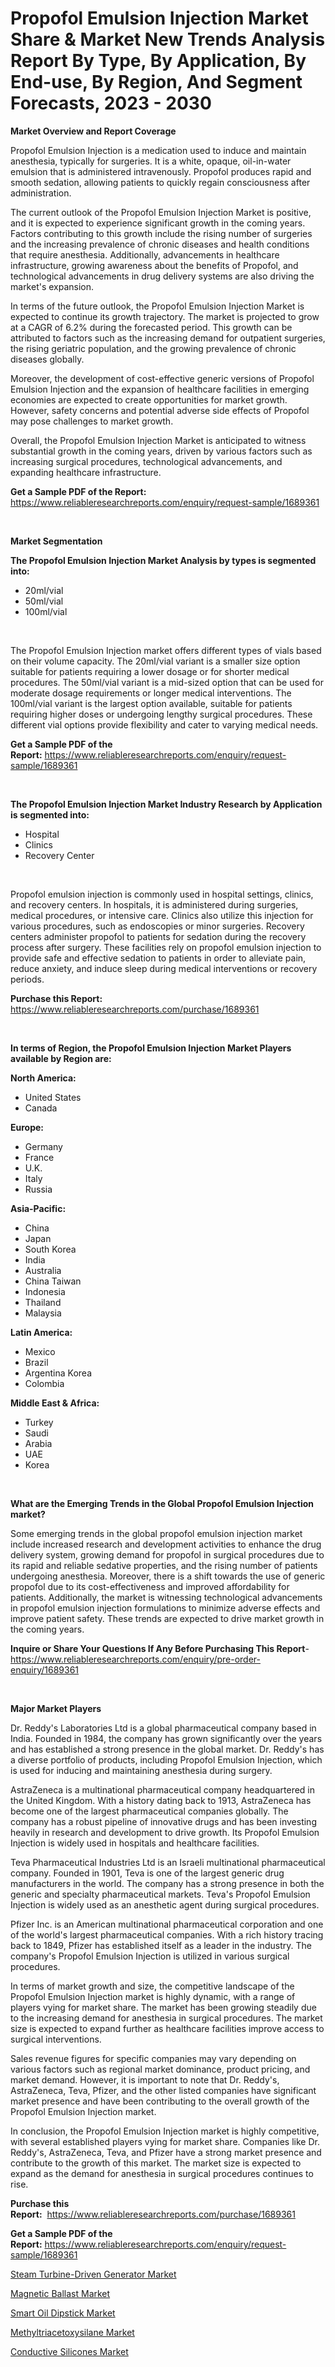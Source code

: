 <p><h1>Propofol Emulsion Injection Market Share & Market New Trends Analysis Report By Type, By Application, By End-use, By Region, And Segment Forecasts, 2023 - 2030</h1></p><p><strong>Market Overview and Report Coverage</strong></p>
<p><p>Propofol Emulsion Injection is a medication used to induce and maintain anesthesia, typically for surgeries. It is a white, opaque, oil-in-water emulsion that is administered intravenously. Propofol produces rapid and smooth sedation, allowing patients to quickly regain consciousness after administration.</p><p>The current outlook of the Propofol Emulsion Injection Market is positive, and it is expected to experience significant growth in the coming years. Factors contributing to this growth include the rising number of surgeries and the increasing prevalence of chronic diseases and health conditions that require anesthesia. Additionally, advancements in healthcare infrastructure, growing awareness about the benefits of Propofol, and technological advancements in drug delivery systems are also driving the market's expansion.</p><p>In terms of the future outlook, the Propofol Emulsion Injection Market is expected to continue its growth trajectory. The market is projected to grow at a CAGR of 6.2% during the forecasted period. This growth can be attributed to factors such as the increasing demand for outpatient surgeries, the rising geriatric population, and the growing prevalence of chronic diseases globally.</p><p>Moreover, the development of cost-effective generic versions of Propofol Emulsion Injection and the expansion of healthcare facilities in emerging economies are expected to create opportunities for market growth. However, safety concerns and potential adverse side effects of Propofol may pose challenges to market growth.</p><p>Overall, the Propofol Emulsion Injection Market is anticipated to witness substantial growth in the coming years, driven by various factors such as increasing surgical procedures, technological advancements, and expanding healthcare infrastructure.</p></p>
<p><strong>Get a Sample PDF of the Report:</strong> <a href="https://www.reliableresearchreports.com/enquiry/request-sample/1689361">https://www.reliableresearchreports.com/enquiry/request-sample/1689361</a></p>
<p>&nbsp;</p>
<p><strong>Market Segmentation</strong></p>
<p><strong>The Propofol Emulsion Injection Market Analysis by types is segmented into:</strong></p>
<p><ul><li>20ml/vial</li><li>50ml/vial</li><li>100ml/vial</li></ul></p>
<p>&nbsp;</p>
<p><p>The Propofol Emulsion Injection market offers different types of vials based on their volume capacity. The 20ml/vial variant is a smaller size option suitable for patients requiring a lower dosage or for shorter medical procedures. The 50ml/vial variant is a mid-sized option that can be used for moderate dosage requirements or longer medical interventions. The 100ml/vial variant is the largest option available, suitable for patients requiring higher doses or undergoing lengthy surgical procedures. These different vial options provide flexibility and cater to varying medical needs.</p></p>
<p><strong>Get a Sample PDF of the Report:</strong>&nbsp;<a href="https://www.reliableresearchreports.com/enquiry/request-sample/1689361">https://www.reliableresearchreports.com/enquiry/request-sample/1689361</a></p>
<p>&nbsp;</p>
<p><strong>The Propofol Emulsion Injection Market Industry Research by Application is segmented into:</strong></p>
<p><ul><li>Hospital</li><li>Clinics</li><li>Recovery Center</li></ul></p>
<p>&nbsp;</p>
<p><p>Propofol emulsion injection is commonly used in hospital settings, clinics, and recovery centers. In hospitals, it is administered during surgeries, medical procedures, or intensive care. Clinics also utilize this injection for various procedures, such as endoscopies or minor surgeries. Recovery centers administer propofol to patients for sedation during the recovery process after surgery. These facilities rely on propofol emulsion injection to provide safe and effective sedation to patients in order to alleviate pain, reduce anxiety, and induce sleep during medical interventions or recovery periods.</p></p>
<p><strong>Purchase this Report:</strong>&nbsp; <a href="https://www.reliableresearchreports.com/purchase/1689361">https://www.reliableresearchreports.com/purchase/1689361</a></p>
<p>&nbsp;</p>
<p><strong>In terms of Region, the Propofol Emulsion Injection Market Players available by Region are:</strong></p>
<p>
    <p> <strong> North America: </strong>
        <ul>
            <li>United States</li>
            <li>Canada</li>
        </ul>
        </p> 
    <p> <strong> Europe: </strong>
        <ul>
            <li>Germany</li>
            <li>France</li>
            <li>U.K.</li>
            <li>Italy</li>
            <li>Russia</li>
        </ul>
        </p> 
    <p> <strong> Asia-Pacific: </strong>
        <ul>
            <li>China</li>
            <li>Japan</li>
            <li>South Korea</li>
            <li>India</li>
            <li>Australia</li>
            <li>China Taiwan</li>
            <li>Indonesia</li>
            <li>Thailand</li>
            <li>Malaysia</li>
        </ul>
        </p> 
    <p> <strong> Latin America: </strong>
        <ul>
            <li>Mexico</li>
            <li>Brazil</li>
            <li>Argentina Korea</li>
            <li>Colombia</li>
        </ul>
        </p> 
    <p> <strong> Middle East & Africa: </strong>
        <ul>
            <li>Turkey</li>
            <li>Saudi</li>
            <li>Arabia</li>
            <li>UAE</li>
            <li>Korea</li>
        </ul>
    </p>
    </p>
<p>&nbsp;</p>
<p><strong>What are the Emerging Trends in the Global Propofol Emulsion Injection market?</strong></p>
<p><p>Some emerging trends in the global propofol emulsion injection market include increased research and development activities to enhance the drug delivery system, growing demand for propofol in surgical procedures due to its rapid and reliable sedative properties, and the rising number of patients undergoing anesthesia. Moreover, there is a shift towards the use of generic propofol due to its cost-effectiveness and improved affordability for patients. Additionally, the market is witnessing technological advancements in propofol emulsion injection formulations to minimize adverse effects and improve patient safety. These trends are expected to drive market growth in the coming years.</p></p>
<p><strong>Inquire or Share Your Questions If Any Before Purchasing This Report</strong>- <a href="https://www.reliableresearchreports.com/enquiry/pre-order-enquiry/1689361">https://www.reliableresearchreports.com/enquiry/pre-order-enquiry/1689361</a></p>
<p>&nbsp;</p>
<p><strong>Major Market Players</strong></p>
<p><p>Dr. Reddy's Laboratories Ltd is a global pharmaceutical company based in India. Founded in 1984, the company has grown significantly over the years and has established a strong presence in the global market. Dr. Reddy's has a diverse portfolio of products, including Propofol Emulsion Injection, which is used for inducing and maintaining anesthesia during surgery.</p><p>AstraZeneca is a multinational pharmaceutical company headquartered in the United Kingdom. With a history dating back to 1913, AstraZeneca has become one of the largest pharmaceutical companies globally. The company has a robust pipeline of innovative drugs and has been investing heavily in research and development to drive growth. Its Propofol Emulsion Injection is widely used in hospitals and healthcare facilities.</p><p>Teva Pharmaceutical Industries Ltd is an Israeli multinational pharmaceutical company. Founded in 1901, Teva is one of the largest generic drug manufacturers in the world. The company has a strong presence in both the generic and specialty pharmaceutical markets. Teva's Propofol Emulsion Injection is widely used as an anesthetic agent during surgical procedures.</p><p>Pfizer Inc. is an American multinational pharmaceutical corporation and one of the world's largest pharmaceutical companies. With a rich history tracing back to 1849, Pfizer has established itself as a leader in the industry. The company's Propofol Emulsion Injection is utilized in various surgical procedures.</p><p>In terms of market growth and size, the competitive landscape of the Propofol Emulsion Injection market is highly dynamic, with a range of players vying for market share. The market has been growing steadily due to the increasing demand for anesthesia in surgical procedures. The market size is expected to expand further as healthcare facilities improve access to surgical interventions.</p><p>Sales revenue figures for specific companies may vary depending on various factors such as regional market dominance, product pricing, and market demand. However, it is important to note that Dr. Reddy's, AstraZeneca, Teva, Pfizer, and the other listed companies have significant market presence and have been contributing to the overall growth of the Propofol Emulsion Injection market.</p><p>In conclusion, the Propofol Emulsion Injection market is highly competitive, with several established players vying for market share. Companies like Dr. Reddy's, AstraZeneca, Teva, and Pfizer have a strong market presence and contribute to the growth of this market. The market size is expected to expand as the demand for anesthesia in surgical procedures continues to rise.</p></p>
<p><strong>Purchase this Report:</strong>&nbsp;&nbsp;<a href="https://www.reliableresearchreports.com/purchase/1689361">https://www.reliableresearchreports.com/purchase/1689361</a></p>
<p></p>
<p><strong>Get a Sample PDF of the Report:</strong>&nbsp;<a href="https://www.reliableresearchreports.com/enquiry/request-sample/1689361">https://www.reliableresearchreports.com/enquiry/request-sample/1689361</a></p>
<p><p><a href="https://www.linkedin.com/pulse/steam-turbine-driven-generator-market-insights-players/">Steam Turbine-Driven Generator Market</a></p><p><a href="https://www.linkedin.com/pulse/magnetic-ballast-market-insights-players-forecast-till-2030/">Magnetic Ballast Market</a></p><p><a href="https://medium.com/@stephenstevens11/smart-oil-dipstick-nbsp-market-focuses-on-market-share-size-and-projected-forecast-till-2030-d9abe74b9072">Smart Oil Dipstick Market</a></p><p><a href="https://github.com/luckyshygirl/Market-Research-Report-List-1/blob/main/methyltriacetoxysilane-market.md">Methyltriacetoxysilane Market</a></p><p><a href="https://github.com/gdfhhhj/Market-Research-Report-List-1/blob/main/conductive-silicones-market.md">Conductive Silicones Market</a></p></p>